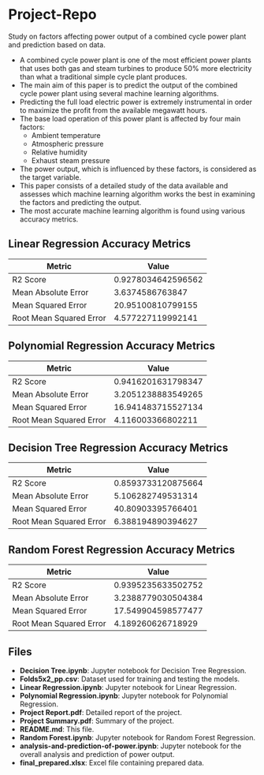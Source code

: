 # Project-Repo
Study on factors affecting power output of a combined cycle power plant and prediction based on data.


- A combined cycle power plant is one of the most efficient power plants that uses both gas and steam turbines to produce 50% more electricity than what a traditional simple cycle plant produces.
- The main aim of this paper is to predict the output of the combined cycle power plant using several machine learning algorithms.
- Predicting the full load electric power is extremely instrumental in order to maximize the profit from the available megawatt hours.
- The base load operation of this power plant is affected by four main factors:
  - Ambient temperature
  - Atmospheric pressure
  - Relative humidity
  - Exhaust steam pressure
- The power output, which is influenced by these factors, is considered as the target variable.
- This paper consists of a detailed study of the data available and assesses which machine learning algorithm works the best in examining the factors and predicting the output.
- The most accurate machine learning algorithm is found using various accuracy metrics.

## Linear Regression Accuracy Metrics

| Metric                  | Value                  |
|-------------------------|------------------------|
| R2 Score                | 0.9278034642596562     |
| Mean Absolute Error     | 3.6374586763847        |
| Mean Squared Error      | 20.95100810799155      |
| Root Mean Squared Error | 4.577227119992141      |

## Polynomial Regression Accuracy Metrics

| Metric                  | Value                  |
|-------------------------|------------------------|
| R2 Score                | 0.9416201631798347     |
| Mean Absolute Error     | 3.2051238883549265     |
| Mean Squared Error      | 16.941483715527134     |
| Root Mean Squared Error | 4.116003366802211      |

## Decision Tree Regression Accuracy Metrics

| Metric                  | Value                  |
|-------------------------|------------------------|
| R2 Score                | 0.8593733120875664     |
| Mean Absolute Error     | 5.106282749531314      |
| Mean Squared Error      | 40.80903395766401      |
| Root Mean Squared Error | 6.388194890394627      |

## Random Forest Regression Accuracy Metrics

| Metric                  | Value                  |
|-------------------------|------------------------|
| R2 Score                | 0.9395235633502752     |
| Mean Absolute Error     | 3.2388779030504384     |
| Mean Squared Error      | 17.549904598577477     |
| Root Mean Squared Error | 4.189260626718929      |

## Files

- **Decision Tree.ipynb**: Jupyter notebook for Decision Tree Regression.
- **Folds5x2_pp.csv**: Dataset used for training and testing the models.
- **Linear Regression.ipynb**: Jupyter notebook for Linear Regression.
- **Polynomial Regression.ipynb**: Jupyter notebook for Polynomial Regression.
- **Project Report.pdf**: Detailed report of the project.
- **Project Summary.pdf**: Summary of the project.
- **README.md**: This file.
- **Random Forest.ipynb**: Jupyter notebook for Random Forest Regression.
- **analysis-and-prediction-of-power.ipynb**: Jupyter notebook for the overall analysis and prediction of power output.
- **final_prepared.xlsx**: Excel file containing prepared data.
